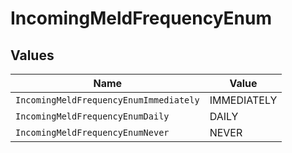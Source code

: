 # IncomingMeldFrequencyEnum


## Values

| Name                                   | Value                                  |
| -------------------------------------- | -------------------------------------- |
| `IncomingMeldFrequencyEnumImmediately` | IMMEDIATELY                            |
| `IncomingMeldFrequencyEnumDaily`       | DAILY                                  |
| `IncomingMeldFrequencyEnumNever`       | NEVER                                  |